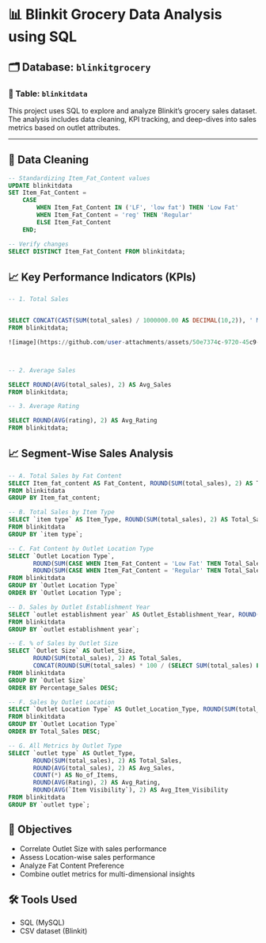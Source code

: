 # 📊 Blinkit Grocery Data Analysis using SQL

## 🗂️ Database: `blinkitgrocery`
### 📌 Table: `blinkitdata`

This project uses SQL to explore and analyze Blinkit’s grocery sales dataset. The analysis includes data cleaning, KPI tracking, and deep-dives into sales metrics based on outlet attributes.

---

## 🔧 Data Cleaning

```sql
-- Standardizing Item_Fat_Content values
UPDATE blinkitdata
SET Item_Fat_Content = 
    CASE 
        WHEN Item_Fat_Content IN ('LF', 'low fat') THEN 'Low Fat'
        WHEN Item_Fat_Content = 'reg' THEN 'Regular'
        ELSE Item_Fat_Content
    END;

-- Verify changes
SELECT DISTINCT Item_Fat_Content FROM blinkitdata;
```

## 📈 Key Performance Indicators (KPIs)

```sql
-- 1. Total Sales


SELECT CONCAT(CAST(SUM(total_sales) / 1000000.00 AS DECIMAL(10,2)), ' Million') AS Total_Sales 
FROM blinkitdata;

![image](https://github.com/user-attachments/assets/50e7374c-9720-45c9-ba97-4cf85f2655b4)



-- 2. Average Sales

SELECT ROUND(AVG(total_sales), 2) AS Avg_Sales 
FROM blinkitdata;

-- 3. Average Rating

SELECT ROUND(AVG(rating), 2) AS Avg_Rating 
FROM blinkitdata;
```


##  📈 Segment-Wise Sales Analysis

```sql 
-- A. Total Sales by Fat Content
SELECT Item_fat_content AS Fat_Content, ROUND(SUM(total_sales), 2) AS Total_Sales 
FROM blinkitdata 
GROUP BY Item_fat_content;

-- B. Total Sales by Item Type
SELECT `item type` AS Item_Type, ROUND(SUM(total_sales), 2) AS Total_Sales 
FROM blinkitdata 
GROUP BY `item type`;

-- C. Fat Content by Outlet Location Type
SELECT `Outlet Location Type`, 
       ROUND(SUM(CASE WHEN Item_Fat_Content = 'Low Fat' THEN Total_Sales ELSE 0 END), 2) AS Low_Fat,
       ROUND(SUM(CASE WHEN Item_Fat_Content = 'Regular' THEN Total_Sales ELSE 0 END), 2) AS Regular
FROM blinkitdata 
GROUP BY `Outlet Location Type` 
ORDER BY `Outlet Location Type`;

-- D. Sales by Outlet Establishment Year
SELECT `outlet establishment year` AS Outlet_Establishment_Year, ROUND(SUM(total_sales), 2) AS Total_Sales 
FROM blinkitdata 
GROUP BY `outlet establishment year`;

-- E. % of Sales by Outlet Size
SELECT `Outlet Size` AS Outlet_Size,
       ROUND(SUM(total_sales), 2) AS Total_Sales,
       CONCAT(ROUND(SUM(total_sales) * 100 / (SELECT SUM(total_sales) FROM blinkitdata), 2), '%') AS Percentage_Sales 
FROM blinkitdata 
GROUP BY `Outlet Size` 
ORDER BY Percentage_Sales DESC;

-- F. Sales by Outlet Location
SELECT `Outlet Location Type` AS Outlet_Location_Type, ROUND(SUM(total_sales), 2) AS Total_Sales 
FROM blinkitdata 
GROUP BY `Outlet Location Type` 
ORDER BY Total_Sales DESC;

-- G. All Metrics by Outlet Type
SELECT `outlet type` AS Outlet_Type,
       ROUND(SUM(total_sales), 2) AS Total_Sales,
       ROUND(AVG(total_sales), 2) AS Avg_Sales,
       COUNT(*) AS No_of_Items,
       ROUND(AVG(Rating), 2) AS Avg_Rating,
       ROUND(AVG(`Item Visibility`), 2) AS Avg_Item_Visibility 
FROM blinkitdata 
GROUP BY `outlet type`;
```
## 🎯 Objectives
- Correlate Outlet Size with sales performance
- Assess Location-wise sales performance
- Analyze Fat Content Preference
- Combine outlet metrics for multi-dimensional insights

## 🛠️ Tools Used
- SQL (MySQL)
- CSV dataset (Blinkit)

